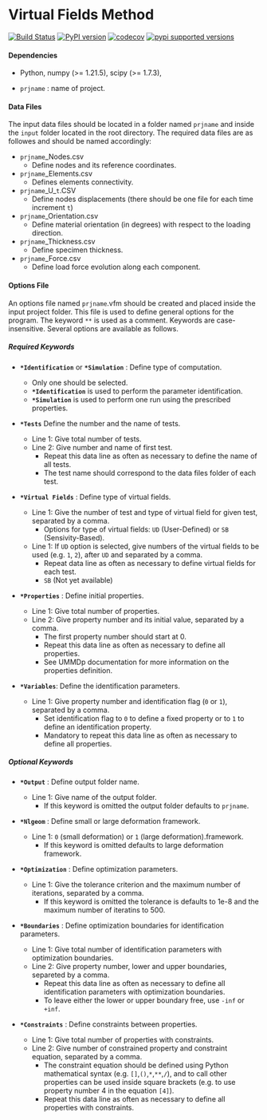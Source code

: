 # Virtual Fields Method

[![Build Status](https://travis-ci.org/kubernetes-client/python.svg?branch=master)](https://travis-ci.org/kubernetes-client/python)
[![PyPI version](https://badge.fury.io/py/kubernetes.svg)](https://badge.fury.io/py/kubernetes)
[![codecov](https://codecov.io/gh/kubernetes-client/python/branch/master/graph/badge.svg)](https://codecov.io/gh/kubernetes-client/python "Non-generated packages only")
[![pypi supported versions](https://img.shields.io/pypi/pyversions/kubernetes.svg)](https://pypi.python.org/pypi/kubernetes)

#### Dependencies

- Python, numpy (>= 1.21.5), scipy (>= 1.7.3), 


- `prjname` : name of project.

#### Data Files

The input data files should be located in a folder named `prjname` and inside the `input` folder located in the root directory. The required data files are as followes and should be named accordingly:
- `prjname`_Nodes.csv
    - Define nodes and its reference coordinates.
- `prjname`_Elements.csv
    - Defines elements connectivity.
- `prjname`\_U_`t`.CSV
    - Define nodes displacements (there should be one file for each time increment `t`)
- `prjname`_Orientation.csv
    - Define material orientation (in degrees) with respect to the loading direction.
- `prjname`_Thickness.csv
    - Define specimen thickness.
- `prjname`_Force.csv
    - Define load force evolution along each component.

#### Options File

An options file named `prjname`.vfm should be created and placed inside the input project folder. This file is used to define general options for the program. The keyword `**` is used as a comment. Keywords are case-insensitive. Several options are available as follows.

##### Required Keywords

- **`*Identification`** or **`*Simulation`** : Define type of computation.
  - Only one should be selected. 
  - **`*Identification`** is used to perform the parameter identification.
  - **`*Simulation`** is used to perform one run using the prescribed properties.

- **`*Tests`** Define the number and the name of tests.
  - Line 1: Give total number of tests.
  - Line 2: Give number and name of first test.
    - Repeat this data line as often as necessary to define the name of all tests.
    - The test name should correspond to the data files folder of each test.

- **`*Virtual Fields`** : Define type of virtual fields.
  - Line 1: Give the number of test and type of virtual field for given test, separated by a comma.
    - Options for type of virtual fields: `UD` (User-Defined) or `SB` (Sensivity-Based). 
  - Line 1: If `UD` option is selected, give numbers of the virtual fields to be used (e.g. `1`, `2`), after `UD` and separated by a comma. 
    - Repeat data line as often as necessary to define virtual fields for each test.
    - `SB` (Not yet available)

- **`*Properties`** : Define initial properties.
  - Line 1: Give total number of properties.
  - Line 2: Give property number and its initial value, separated by a comma.
    - The first property number should start at 0.
    - Repeat this data line as often as necessary to define all properties.
    - See UMMDp documentation for more information on the properties definition.

- **`*Variables`**: Define the identification parameters. 
  - Line 1: Give property number and identification flag (`0` or `1`), separated by a comma. 
    - Set identification flag to `0` to define a fixed property or to `1` to define an identification property.
    - Mandatory to repeat this data line as often as necessary to define all properties.

##### Optional Keywords

- **`*Output`** : Define output folder name.
  - Line 1: Give name of the output folder.
    - If this keyword is omitted the output folder defaults to `prjname`.
 
- **`*Nlgeom`** : Define small or large deformation framework.
  - Line 1: `0` (small deformation) or `1` (large deformation).framework. 
    - If this keyword is omitted defaults to large deformation framework.

- **`*Optimization`** : Define optimization parameters.
  - Line 1: Give the tolerance criterion and the maximum number of iterations, separated by a comma. 
    - If this keyword is omitted the tolerance is defaults to 1e-8 and the maximum number of iteratins to 500.

- **`*Boundaries`** : Define optimization boundaries for identification parameters.
  - Line 1: Give total number of identification parameters with optimization boundaries.
  - Line 2: Give property number, lower and upper boundaries, separeted by a comma. 
    - Repeat this data line as often as necessary to define all identification parameters with optimization boundaries.
    - To leave either the lower or upper boundary free, use `-inf` or `+inf`.

- **`*Constraints`** : Define constraints between properties.
  - Line 1: Give total number of properties with constraints.
  - Line 2: Give number of constrained property and constraint equation, separated by a comma.
    - The constraint equation should be defined using Python mathematical syntax (e.g. `[]`,`()`,`*`,`**`,`/`), and to call other properties can be used inside square brackets (e.g. to use property number 4 in the equation `[4]`).
    - Repeat this data line as often as necessary to define all properties with constraints.
